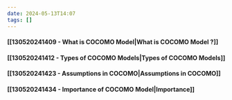 ```yaml
---
date: 2024-05-13T14:07
tags: []
---
```

#### [[130520241409 - What is COCOMO Model|What is COCOMO Model ?]]
#### [[130520241412 - Types of COCOMO Models|Types of COCOMO Models]]
#### [[130520241423 - Assumptions in COCOMO|Assumptions in COCOMO]]
#### [[130520241434 - Importance of COCOMO Model|Importance]]